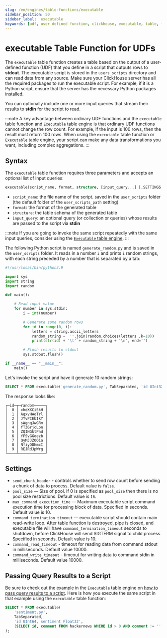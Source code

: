 ```yaml
---
slug: /en/engines/table-functions/executable
sidebar_position: 50
sidebar_label:  executable
keywords: [udf, user defined function, clickhouse, executable, table, function]
---
```


# executable Table Function for UDFs

The `executable` table function creates a table based on the output of a user-defined function (UDF) that you define in a script that outputs rows to **stdout**. The executable script is stored in the `users_scripts` directory and can read data from any source. Make sure your ClickHouse server has all the required packages to run the executable script. For example, if it is a Python script, ensure that the server has the necessary Python packages installed.

You can optionally include one or more input queries that stream their results to **stdin** for the script to read.

:::note
A key advantage between ordinary UDF functions and the `executable` table function and `Executable` table engine is that ordinary UDF functions cannot change the row count. For example, if the input is 100 rows, then the result must return 100 rows. When using the `executable` table function or `Executable` table engine, your script can make any data transformations you want, including complex aggregations.
:::

## Syntax

The `executable` table function requires three parameters and accepts an optional list of input queries:

```sql
executable(script_name, format, structure, [input_query...] [,SETTINGS ...])
```

- `script_name`: the file name of the script. saved in the `user_scripts` folder (the default folder of the `user_scripts_path` setting)
- `format`: the format of the generated table
- `structure`: the table schema of the generated table
- `input_query`: an optional query (or collection or queries) whose results are passed to the script via **stdin**

:::note
If you are going to invoke the same script repeatedly with the same input queries, consider using the [`Executable` table engine](../../engines/table-engines/special/executable.md).
:::

The following Python script is named `generate_random.py` and is saved in the `user_scripts` folder. It reads in a number `i` and prints `i` random strings, with each string preceded by a number that is separated by a tab:

```python
#!/usr/local/bin/python3.9

import sys
import string
import random

def main():

    # Read input value
    for number in sys.stdin:
        i = int(number)

        # Generate some random rows
        for id in range(0, i):
            letters = string.ascii_letters
            random_string =  ''.join(random.choices(letters ,k=10))
            print(str(id) + '\t' + random_string + '\n', end='')

        # Flush results to stdout
        sys.stdout.flush()

if __name__ == "__main__":
    main()
```

Let's invoke the script and have it generate 10 random strings:

```sql
SELECT * FROM executable('generate_random.py', TabSeparated, 'id UInt32, random String', (SELECT 10))
```

The response looks like:

```response
┌─id─┬─random─────┐
│  0 │ xheXXCiSkH │
│  1 │ AqxvHAoTrl │
│  2 │ JYvPCEbIkY │
│  3 │ sWgnqJwGRm │
│  4 │ fTZGrjcLon │
│  5 │ ZQINGktPnd │
│  6 │ YFSvGGoezb │
│  7 │ QyMJJZOOia │
│  8 │ NfiyDDhmcI │
│  9 │ REJRdJpWrg │
└────┴────────────┘
```

## Settings

- `send_chunk_header` - controls whether to send row count before sending a chunk of data to process. Default value is `false`.
- `pool_size` — Size of pool. If 0 is specified as `pool_size` then there is no pool size restrictions. Default value is `16`.
- `max_command_execution_time` — Maximum executable script command execution time for processing block of data. Specified in seconds. Default value is 10.
- `command_termination_timeout` — executable script should contain main read-write loop. After table function is destroyed, pipe is closed, and executable file will have `command_termination_timeout` seconds to shutdown, before ClickHouse will send SIGTERM signal to child process. Specified in seconds. Default value is 10.
- `command_read_timeout` - timeout for reading data from command stdout in milliseconds. Default value 10000.
- `command_write_timeout` - timeout for writing data to command stdin in milliseconds. Default value 10000.

## Passing Query Results to a Script

Be sure to check out the example in the `Executable` table engine on [how to pass query results to a script](../../engines/table-engines/special/executable.md#passing-query-results-to-a-script). Here is how you execute the same script in that example using the `executable` table function:

```sql
SELECT * FROM executable(
    'sentiment.py',
    TabSeparated,
    'id UInt64, sentiment Float32',
    (SELECT id, comment FROM hackernews WHERE id > 0 AND comment != '' LIMIT 20)
);
```

